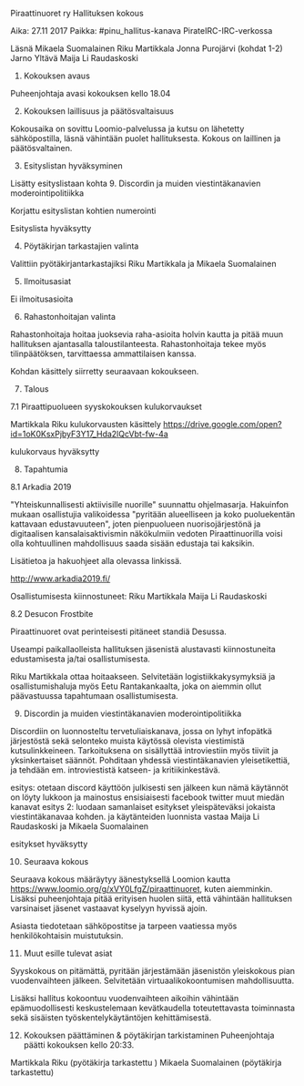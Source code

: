 
Piraattinuoret ry
Hallituksen kokous

Aika:  27.11 2017
Paikka:  #pinu_hallitus-kanava PirateIRC-IRC-verkossa

Läsnä
Mikaela Suomalainen
Riku Martikkala
Jonna Purojärvi (kohdat 1-2)
Jarno Yltävä
Maija Li Raudaskoski

1. Kokouksen avaus

Puheenjohtaja avasi kokouksen kello 18.04


2. Kokouksen laillisuus ja päätösvaltaisuus

Kokousaika on sovittu Loomio-palvelussa ja kutsu on lähetetty sähköpostilla, läsnä vähintään puolet hallituksesta. Kokous on laillinen ja päätösvaltainen.


3. Esityslistan hyväksyminen

Lisätty esityslistaan kohta 9. Discordin ja muiden viestintäkanavien moderointipolitiikka

Korjattu esityslistan kohtien numerointi

Esityslista hyväksytty


4. Pöytäkirjan tarkastajien valinta

Valittiin pyötäkirjantarkastajiksi Riku Martikkala ja Mikaela Suomalainen


5. Ilmoitusasiat

Ei ilmoitusasioita


6. Rahastonhoitajan valinta

Rahastonhoitaja hoitaa juoksevia raha-asioita holvin kautta ja pitää muun hallituksen ajantasalla taloustilanteesta. Rahastonhoitaja tekee myös 
tilinpäätöksen, tarvittaessa ammattilaisen kanssa.

Kohdan käsittely siirretty seuraavaan kokoukseen.


7. Talous

7.1 Piraattipuolueen syyskokouksen kulukorvaukset

Martikkala Riku kulukorvausten käsittely
https://drive.google.com/open?id=1oK0KsxPjbyF3Y17_Hda2lQcVbt-fw-4a

kulukorvaus hyväksytty


8. Tapahtumia

8.1 Arkadia 2019

"Yhteiskunnallisesti aktiivisille nuorille" suunnattu ohjelmasarja. Hakuinfon mukaan osallistujia valikoidessa "pyritään alueelliseen ja koko puoluekentän kattavaan edustavuuteen", 
joten pienpuolueen nuorisojärjestönä ja digitaalisen kansalaisaktivismin näkökulmiin vedoten Piraattinuorilla voisi olla kohtuullinen mahdollisuus saada sisään edustaja tai kaksikin.

Lisätietoa ja hakuohjeet alla olevassa linkissä.

http://www.arkadia2019.fi/

Osallistumisesta kiinnostuneet:
Riku Martikkala
Maija Li Raudaskoski

8.2 Desucon Frostbite

Piraattinuoret ovat perinteisesti pitäneet standiä Desussa.

Useampi paikallaolleista hallituksen jäsenistä alustavasti kiinnostuneita edustamisesta ja/tai osallistumisesta.

Riku Martikkala ottaa hoitaakseen. Selvitetään logistiikkakysymyksiä ja osallistumishaluja myös Eetu Rantakankaalta, joka on aiemmin ollut 
päävastuussa tapahtumaan osallistumisesta.


9. Discordin ja muiden viestintäkanavien moderointipolitiikka

Discordiin on luonnosteltu tervetuliaiskanava, jossa on lyhyt infopätkä järjestöstä sekä selonteko muista käytössä olevista viestimistä kutsulinkkeineen.
Tarkoituksena on sisällyttää introviestiin myös tiiviit ja yksinkertaiset säännöt. Pohditaan yhdessä viestintäkanavien yleisetikettiä, ja tehdään em. introviestistä 
katseen- ja kritiikinkestävä.

esitys: otetaan discord käyttöön julkisesti sen jälkeen kun nämä käytännöt on löyty lukkoon ja mainostus ensisiaisesti facebook twitter muut miedän kanavat
esitys 2: luodaan samanlaiset esitykset yleispäteväksi jokaista viestintäkanavaa kohden. ja käytänteiden luonnista vastaa Maija Li Raudaskoski ja Mikaela Suomalainen

esitykset hyväksytty 


10. Seuraava kokous

Seuraava kokous määräytyy äänestyksellä Loomion kautta https://www.loomio.org/g/xVY0LfgZ/piraattinuoret, kuten aiemminkin.
Lisäksi puheenjohtaja pitää erityisen huolen siitä, että vähintään hallituksen varsinaiset jäsenet vastaavat kyselyyn hyvissä ajoin.

Asiasta tiedotetaan sähköpostitse ja tarpeen vaatiessa myös henkilökohtaisin muistutuksin.


11.  Muut esille tulevat asiat

Syyskokous on pitämättä, pyritään järjestämään jäsenistön yleiskokous pian vuodenvaihteen jälkeen. Selvitetään 
virtuaalikokoontumisen mahdollisuutta.

Lisäksi hallitus kokoontuu vuodenvaihteen aikoihin vähintään epämuodollisesti keskustelemaan kevätkaudella toteutettavasta 
toiminnasta sekä sisäisten työskentelykäytäntöjen kehittämisestä.

12. Kokouksen päättäminen & pöytäkirjan tarkistaminen
Puheenjohtaja päätti kokouksen kello 20:33.

Martikkala Riku (pyötäkirja tarkastettu )
Mikaela Suomalainen (pöytäkirja tarkastettu)
